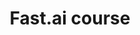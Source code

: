 ---
title: Fast.ai course
tags: [NLP]
style: fill
color: success
description: This covers a blend of traditional NLP topics (including regex, SVD, naive bayes, tokenization) and recent neural network approaches (including RNNs, seq2seq, GRUs, and the Transformer), as well as addressing urgent ethical issues, such as bias and disinformation.
external_url: https://www.fast.ai/posts/2019-07-08-fastai-nlp.html

---